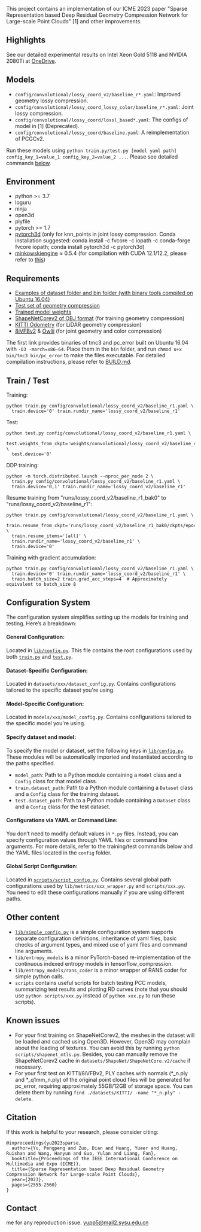 This project contains an implementation of our ICME 2023 paper "Sparse Representation based Deep Residual Geometry Compression Network for Large-scale Point Clouds" [1] and other improvements.


## Highlights
See our detailed experimental results on Intel Xeon Gold 5118 and NVIDIA 2080Ti at [OneDrive](https://mssysueducn-my.sharepoint.com/:u:/g/personal/yupp5_ms_sysu_edu_cn/EbzFDM93okNPmceKE5ZLzhgBZPJ1Cb4L-GeoP3stilFJxQ).


## Models
- `config/convolutional/lossy_coord_v2/baseline_r*.yaml`: Improved geometry lossy compression. 
- `config/convolutional/lossy_coord_lossy_color/baseline_r*.yaml`: Joint lossy compression. 
- `config/convolutional/lossy_coord/lossl_based*.yaml`: The configs of model in [1] (Deprecated).
- `config/convolutional/lossy_coord/baseline.yaml`: A reimplementation of PCGCv2.

Run these models using `python train.py/test.py [model yaml path] config_key_1=value_1 config_key_2=value_2 ...`. 
Please see detailed commands [below](#train--test).   


## Environment
- python >= 3.7
- loguru
- ninja
- open3d
- plyfile
- pytorch >= 1.7
- [pytorch3d](https://github.com/facebookresearch/pytorch3d/blob/main/INSTALL.md) (only for knn_points in joint lossy compression. Conda installation suggested: conda install -c fvcore -c iopath -c conda-forge fvcore iopath; conda install pytorch3d -c pytorch3d)
- [minkowskiengine](https://github.com/NVIDIA/MinkowskiEngine?tab=readme-ov-file#installation) ≈ 0.5.4 (for compilation with CUDA 12.1/12.2, please refer to [this](https://github.com/daizhirui/MinkowskiEngine/tree/fix-for-cuda-12.2))


## Requirements
- [Examples of dataset folder and bin folder (with binary tools compiled on Ubuntu 16.04)](https://mssysueducn-my.sharepoint.com/:u:/g/personal/yupp5_ms_sysu_edu_cn/EWQeTYD3y8dDr1-lvq7YawQB-JoJ2_GQw2jSOgpS2i6xLw)
- [Test set of geometry compression](https://mssysueducn-my.sharepoint.com/:u:/g/personal/yupp5_ms_sysu_edu_cn/Ed9ljLgHJD9Ipd_Sd8nP9NABxJbywu1kT1pPo4vdNIZWjg)
- [Trained model weights](https://mssysueducn-my.sharepoint.com/:u:/g/personal/yupp5_ms_sysu_edu_cn/EUIl3GRmQL5KvKCwwipEOhkBzoNXfyDwMs_BHju7M70ayg)
- [ShapeNetCorev2 of OBJ format](https://huggingface.co/datasets/ShapeNet/ShapeNetCore/tree/main) (for training geometry compression)
- [KITTI Odometry](https://www.cvlibs.net/datasets/kitti/eval_odometry.php) (for LiDAR geometry compression)
- [8iVFBv2](https://plenodb.jpeg.org/pc/8ilabs) & [Owlii](https://mpeg-pcc.org/index.php/pcc-content-database/owlii-dynamic-human-textured-mesh-sequence-dataset/) (for joint geometry and color compression)

The first link provides binaries of tmc3 and pc_error built on Ubuntu 16.04 with `-O3 -march=x86-64`.
Place them in the `bin` folder, and run `chmod u+x bin/tmc3 bin/pc_error` to make the files executable.
For detailed compilation instructions, please refer to [BUILD.md](BUILD.md).


## Train / Test
Training:
```shell
python train.py config/convolutional/lossy_coord_v2/baseline_r1.yaml \
  train.device='0' train.rundir_name='lossy_coord_v2/baseline_r1'
```
Test:
```shell
python test.py config/convolutional/lossy_coord_v2/baseline_r1.yaml \
  test.weights_from_ckpt='weights/convolutional/lossy_coord_v2/baseline_r1.pt' \
  test.device='0'
```
DDP training: 
```shell
python -m torch.distributed.launch --nproc_per_node 2 \
  train.py config/convolutional/lossy_coord_v2/baseline_r1.yaml \
  train.device='0,1' train.rundir_name='lossy_coord_v2/baseline_r1'
```
Resume training from "runs/lossy_coord_v2/baseline_r1_bak0" to "runs/lossy_coord_v2/baseline_r1":
```shell
python train.py config/convolutional/lossy_coord_v2/baseline_r1.yaml \
  train.resume_from_ckpt='runs/lossy_coord_v2/baseline_r1_bak0/ckpts/epoch_<maxindex>.pt' \
  train.resume_items='[all]' \
  train.rundir_name='lossy_coord_v2/baseline_r1' \
  train.device='0'
```
Training with gradient accumulation: 
```shell
python train.py config/convolutional/lossy_coord_v2/baseline_r1.yaml \
  train.device='0' train.rundir_name='lossy_coord_v2/baseline_r1' \
  train.batch_size=2 train.grad_acc_steps=4  # Approximately equivalent to batch_size 8
```


## Configuration System
The configuration system simplifies setting up the models for training and testing. 
Here’s a breakdown:

#### General Configuration:
Located in [`lib/config.py`](lib/config.py).
This file contains the root configurations used by both [`train.py`](train.py) and [`test.py`](test.py).

#### Dataset-Specific Configuration:
Located in `datasets/xxx/dataset_config.py`.
Contains configurations tailored to the specific dataset you're using.

#### Model-Specific Configuration:
Located in `models/xxx/model_config.py`.
Contains configurations tailored to the specific model you're using.

#### Specify dataset and model:
To specify the model or dataset, set the following keys in [`lib/config.py`](lib/config.py).
These modules will be automatically imported and instantiated according to the paths specified.
- `model_path`: Path to a Python module containing a `Model` class and a `Config` class for that model class.
- `train.dataset_path`: Path to a Python module containing a `Dataset` class and a `Config` class for the training dataset.
- `test.dataset_path`: Path to a Python module containing a `Dataset` class and a `Config` class for the test dataset.

#### Configurations via YAML or Command Line:
You don’t need to modify default values in `*.py` files. 
Instead, you can specify configuration values through YAML files or command line arguments. 
For more details, refer to the training/test commands below and the YAML files located in the `config` folder.

#### Global Script Configuration:
Located in [`scripts/script_config.py`](scripts/script_config.py).
Contains several global path configurations used by `lib/metrics/xxx_wrapper.py` and `scripts/xxx.py`. 
You need to edit these configurations manually if you are using different paths.   


## Other content
- [`lib/simple_config.py`](lib/simple_config.py) is a simple configuration system supports separate configuration definitions, inheritance of yaml files, basic checks of argument types, and mixed use of yaml files and command line arguments.
- `lib/entropy_models` is a minor PyTorch-based re-implementation of the continuous indexed entropy models in tensorflow_compression.
- `lib/entropy_models/rans_coder` is a minor wrapper of RANS coder for simple python calls.
- `scripts` contains useful scripts for batch testing PCC models, summarizing test results and plotting RD curves (note that you should use `python scripts/xxx.py` instead of `python xxx.py` to run these scripts).


## Known issues
- For your first training on ShapeNetCorev2, the meshes in the dataset will be loaded and cached using Open3D. However, Open3D may complain about the loading of textures. You can avoid this by running `python scripts/shapenet_mtls.py`. Besides, you can manually remove the ShapeNetCorev2 cache in `datasets/ShapeNet/ShapeNetCore.v2/cache` if necessary.
- For your first test on KITTI/8iVFBv2, PLY caches with normals (*_n.ply and *_q1mm_n.ply) of the original point cloud files will be generated for pc_error, requiring approximately 55GB/12GB of storage space. You can delete them by running `find ./datasets/KITTI/ -name "*_n.ply" -delete`.


## Citation
If this work is helpful to your research, please consider citing:
````
@inproceedings{yu2023sparse,
  author={Yu, Pengpeng and Zuo, Dian and Huang, Yueer and Huang, Ruishan and Wang, Hanyun and Guo, Yulan and Liang, Fan},
  booktitle={Proceedings of the IEEE International Conference on Multimedia and Expo (ICME)}, 
  title={Sparse Representation based Deep Residual Geometry Compression Network for Large-scale Point Clouds}, 
  year={2023},
  pages={2555-2560}
}
````

## Contact
me for any reproduction issue. <yupp5@mail2.sysu.edu.cn>